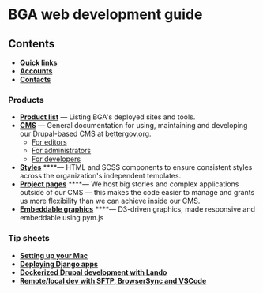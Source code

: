 # BGA web development guide

## Contents

* [**Quick links**](quick-links.md)
* [**Accounts**](accounts.md)
* [**Contacts**](contacts.md)

### **Products**

* [**Product list**](products-1/products.md) — Listing BGA's deployed sites and tools.
* [**CMS**](products-1/cms/) — General documentation for using, maintaining and developing our Drupal-based CMS at [bettergov.org](https://bettergov.org).
  * [For editors](products-1/cms/for-editors.md)
  * [For administrators](products-1/cms/for-administrators.md)
  * [For developers](products-1/cms/for-developers.md)
* [**Styles**](https://github.com/bettergov/dev-guide/tree/4265ea09dddd7852fd2565ad1d6bfbba13f398e4/styles/README.md) ****— HTML and SCSS components to ensure consistent styles across the organization's independent templates.
* [**Project pages**](products-1/project-pages.md) ****— We host big stories and complex applications outside of our CMS — this makes the code easier to manage and grants us more flexibility than we can achieve inside our CMS.
* [**Embeddable graphics**](products-1/embeddable-graphics.md) ****— D3-driven graphics, made responsive and embeddable using pym.js

### Tip sheets

* [**Setting up your Mac**](tip-sheets/setting-up-your-mac.md)
* [**Deploying Django apps**](tip-sheets/deploying-django-apps.md)
* [**Dockerized Drupal development with Lando**](tip-sheets/dockerized-drupal-development-with-lando.md)
* [**Remote/local dev with SFTP, BrowserSync and VSCode**](tip-sheets/remote-local-dev-with-sftp-browsersync-and-vscode.md)
